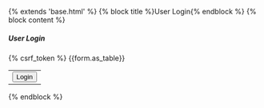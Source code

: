 {% extends 'base.html' %}
{% block title %}User Login{% endblock %}
{% block content %}
<div class="container">
    <div class="card mt-5">
        <h5 class="card-header">User Login</h5>
        <div class="card-body">
            <form method="post">
                {% csrf_token %}
                <table class="table table-bordered">
                    {{form.as_table}}
                    <tr>
                        <td colspan="2">
                            <button class="btn btn-primary">Login</button>
                        </td>
                    </tr>
                </table>
            </form>
        </div>
    </div>
</div>
{% endblock %}
